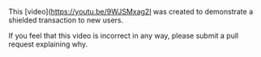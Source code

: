 This [video](https://youtu.be/9WJSMxag2I was created to demonstrate a shielded transaction to new users.

If you feel that this video is incorrect in any way, please submit a pull request explaining why.
